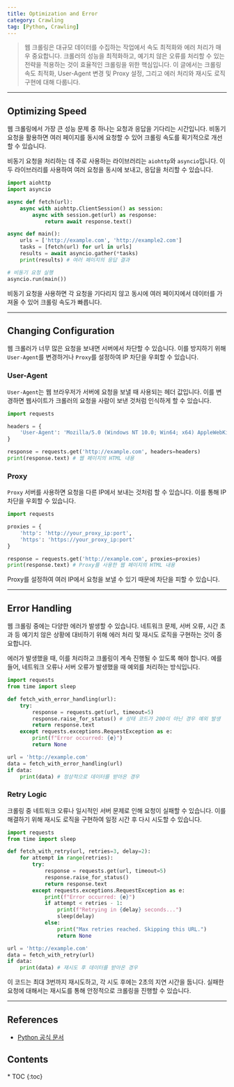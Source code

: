 ```yaml
---
title: Optimization and Error
category: Crawling
tag: [Python, Crawling]
---
```


> 웹 크롤링은 대규모 데이터를 수집하는 작업에서 속도 최적화와 에러 처리가 매우 중요합니다. 크롤러의 성능을 최적화하고, 예기치 않은 오류를 처리할 수 있는 전략을 적용하는 것이 효율적인 크롤링을 위한 핵심입니다. 이 글에서는 크롤링 속도 최적화, User-Agent 변경 및 Proxy 설정, 그리고 에러 처리와 재시도 로직 구현에 대해 다룹니다.

---

## Optimizing Speed
웹 크롤링에서 가장 큰 성능 문제 중 하나는 요청과 응답을 기다리는 시간입니다. 비동기 요청을 활용하면 여러 페이지를 동시에 요청할 수 있어 크롤링 속도를 획기적으로 개선할 수 있습니다.

비동기 요청을 처리하는 데 주로 사용하는 라이브러리는 `aiohttp`와 `asyncio`입니다. 이 두 라이브러리를 사용하여 여러 요청을 동시에 보내고, 응답을 처리할 수 있습니다.

```python
import aiohttp
import asyncio

async def fetch(url):
    async with aiohttp.ClientSession() as session:
        async with session.get(url) as response:
            return await response.text()

async def main():
    urls = ['http://example.com', 'http://example2.com']
    tasks = [fetch(url) for url in urls]
    results = await asyncio.gather(*tasks)
    print(results) # 여러 페이지의 응답 결과

# 비동기 요청 실행
asyncio.run(main())
```

비동기 요청을 사용하면 각 요청을 기다리지 않고 동시에 여러 페이지에서 데이터를 가져올 수 있어 크롤링 속도가 빠릅니다.

---

## Changing Configuration
웹 크롤러가 너무 많은 요청을 보내면 서버에서 차단할 수 있습니다. 이를 방지하기 위해 `User-Agent`를 변경하거나 `Proxy`를 설정하여 IP 차단을 우회할 수 있습니다.

### User-Agent
`User-Agent`는 웹 브라우저가 서버에 요청을 보낼 때 사용되는 헤더 값입니다. 이를 변경하면 웹사이트가 크롤러의 요청을 사람이 보낸 것처럼 인식하게 할 수 있습니다.

```python
import requests

headers = {
    'User-Agent': 'Mozilla/5.0 (Windows NT 10.0; Win64; x64) AppleWebKit/537.36 (KHTML, like Gecko) Chrome/91.0.4472.124 Safari/537.36'
}

response = requests.get('http://example.com', headers=headers)
print(response.text) # 웹 페이지의 HTML 내용
```

### Proxy 
`Proxy` 서버를 사용하면 요청을 다른 IP에서 보내는 것처럼 할 수 있습니다. 이를 통해 IP 차단을 우회할 수 있습니다.

```python
import requests

proxies = {
    'http': 'http://your_proxy_ip:port',
    'https': 'https://your_proxy_ip:port'
}

response = requests.get('http://example.com', proxies=proxies)
print(response.text) # Proxy를 사용한 웹 페이지의 HTML 내용
```
Proxy를 설정하여 여러 IP에서 요청을 보낼 수 있기 때문에 차단을 피할 수 있습니다.

---

## Error Handling
웹 크롤링 중에는 다양한 에러가 발생할 수 있습니다. 네트워크 문제, 서버 오류, 시간 초과 등 예기치 않은 상황에 대비하기 위해 에러 처리 및 재시도 로직을 구현하는 것이 중요합니다.

에러가 발생했을 때, 이를 처리하고 크롤링이 계속 진행될 수 있도록 해야 합니다. 예를 들어, 네트워크 오류나 서버 오류가 발생했을 때 예외를 처리하는 방식입니다.

```python
import requests
from time import sleep

def fetch_with_error_handling(url):
    try:
        response = requests.get(url, timeout=5)
        response.raise_for_status() # 상태 코드가 200이 아닌 경우 예외 발생
        return response.text
    except requests.exceptions.RequestException as e:
        print(f"Error occurred: {e}")
        return None

url = 'http://example.com'
data = fetch_with_error_handling(url)
if data:
    print(data) # 정상적으로 데이터를 받아온 경우
```

### Retry Logic
크롤링 중 네트워크 오류나 일시적인 서버 문제로 인해 요청이 실패할 수 있습니다. 이를 해결하기 위해 재시도 로직을 구현하여 일정 시간 후 다시 시도할 수 있습니다.

```python
import requests
from time import sleep

def fetch_with_retry(url, retries=3, delay=2):
    for attempt in range(retries):
        try:
            response = requests.get(url, timeout=5)
            response.raise_for_status()
            return response.text
        except requests.exceptions.RequestException as e:
            print(f"Error occurred: {e}")
            if attempt < retries - 1:
                print(f"Retrying in {delay} seconds...")
                sleep(delay)
            else:
                print("Max retries reached. Skipping this URL.")
                return None

url = 'http://example.com'
data = fetch_with_retry(url)
if data:
    print(data) # 재시도 후 데이터를 받아온 경우
```
이 코드는 최대 3번까지 재시도하고, 각 시도 후에는 2초의 지연 시간을 둡니다. 실패한 요청에 대해서는 재시도를 통해 안정적으로 크롤링을 진행할 수 있습니다.

---

## References
- [Python 공식 문서](https://docs.python.org/3/)

<nav class="post-toc" markdown="1">
  <h2>Contents</h2>
* TOC
{:toc}
</nav>
